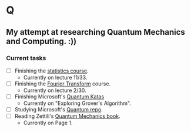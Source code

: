 # Q
## My attempt at researching Quantum Mechanics and Computing. :))

### Current tasks
- [ ] Finishing the [statistics course](https://projects.iq.harvard.edu/stat110/home).
  * Currently on lecture 11/33.
- [ ] Finishing the [Fourier Transform](https://www.youtube.com/playlist?list=PLB24BC7956EE040CD) course.
  * Currently on lecture 2/30.
- [ ] Finishing Microsoft's [Quantum Katas](https://github.com/microsoft/QuantumKatas)
  * Currently on "Exploring Grover's Algorithm".
- [ ] Studying Microsoft's [Quantum repo](https://github.com/microsoft/Quantum).
- [ ] Reading Zettili's [Quantum Mechanics book](https://www.goodreads.com/book/show/390201.Quantum_Mechanics).
  * Currently on Page 1.

